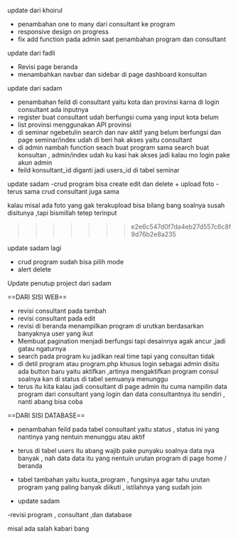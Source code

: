update dari khoirul

- penambahan one to many dari consultant ke program
- responsive design on progress
- fix add function pada admin saat penambahan program dan consultant

update dari fadli 
- Revisi page beranda
- menambahkan navbar dan sidebar di page dashboard konsultan

update dari sadam

- penambahan feild di consultant yaitu kota dan provinsi karna di login consultant ada inputnya
- register buat consultant udah berfungsi cuma yang input kota belum
- list provinsi menggunakan API provinsi
- di seminar ngebetulin search dan nav aktif yang belum berfungsi dan page seminar/index udah di beri hak akses yaitu consultant
- di admin nambah function seach buat program sama search buat konsultan , admin/index udah ku kasi hak akses jadi kalau mo login pake akun admin
- feild konsultant_id diganti jadi users_id di tabel seminar

update sadam
-crud program bisa create edit dan delete + upload foto
-terus sama crud consultant juga sama 

kalau misal ada foto yang gak terakupload bisa bilang bang soalnya susah disitunya ,tapi bismillah tetep terinput
>>>>>>> e2e6c547d0f7da4eb27d557c6c8f9d76b2e8a235


update sadam lagi
- crud program sudah bisa pilih mode
- alert delete




Update penutup project dari sadam

==DARI SISI WEB==
- revisi consultant pada tambah 
- revisi consultant pada edit
- revisi di beranda menampilkan program di urutkan berdasarkan banyaknya user yang ikut
- Membuat pagination menjadi berfungsi tapi desainnya agak ancur ,jadi gatau ngaturnya
- search pada program ku jadikan real time tapi yang consultan tidak
- di detil program atau program.php khusus login sebagai admin disitu ada button baru yaitu aktifkan ,artinya mengaktifkan program consul soalnya kan di status di tabel semuanya menunggu
- terus itu kita kalau jadi consultant di page admin itu cuma nampilin data program dari consultant yang login dan data consultantnya itu sendiri , nanti abang bisa coba

==DARI SISI DATABASE==
- penambahan feild pada tabel consultant yaitu status , status ini yang nantinya yang nentuin menunggu atau aktif
- terus di tabel users itu abang wajib pake punyaku soalnya data nya banyak , nah data data itu yang nentuin urutan program di page home / beranda
- tabel tambahan yaitu kuota_program , fungsinya agar tahu urutan program yang paling banyak diikuti , istilahnya yang sudah join 



- update sadam

-revisi program , consultant ,dan database

misal ada salah kabari bang
